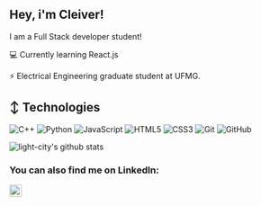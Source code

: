 ## Hey, i'm Cleiver!


I am a Full Stack developer student!

:computer: Currently learning React.js

⚡ Electrical Engineering graduate student at UFMG.

## ↕️ Technologies

![C++](https://img.shields.io/badge/-C++-00599C?style=flat-square&logo=c)
![Python](https://img.shields.io/badge/-Python-black?style=flat-square&logo=Python)
![JavaScript](https://img.shields.io/badge/-JavaScript-black?style=flat-square&logo=javascript)
![HTML5](https://img.shields.io/badge/-HTML5-E34F26?style=flat-square&logo=html5&logoColor=white)
![CSS3](https://img.shields.io/badge/-CSS3-1572B6?style=flat-square&logo=css3)
![Git](https://img.shields.io/badge/-Git-black?style=flat-square&logo=git)
![GitHub](https://img.shields.io/badge/-GitHub-181717?style=flat-square&logo=github)

<p align='start'>
  <img align="center" src="https://github-readme-stats.vercel.app/api?username=CleiverCoelho&bg_color=071A2C&icon_color=4194FD&show_icons=true&count_private=true&theme=tokyonight&line_height=27&text_color=FFFFFF" alt="light-city's github stats"/>

  ### You can also find me on LinkedIn:
<a href="https://www.linkedin.com/in/cleiver-coelho-398a49211
"><img align="left" alt="holisitc_developer | LinkedIn" width="22px" src="https://cdn.jsdelivr.net/npm/simple-icons@v3/icons/linkedin.svg" />
</a>
<br>
